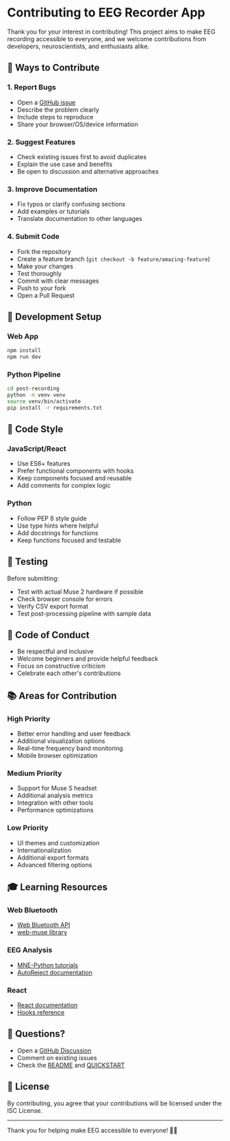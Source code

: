 # Contributing to EEG Recorder App

Thank you for your interest in contributing! This project aims to make EEG recording accessible to everyone, and we welcome contributions from developers, neuroscientists, and enthusiasts alike.

## 🎯 Ways to Contribute

### 1. Report Bugs

- Open a [GitHub issue](https://github.com/itayinbarr/eeg-recorder-app/issues)
- Describe the problem clearly
- Include steps to reproduce
- Share your browser/OS/device information

### 2. Suggest Features

- Check existing issues first to avoid duplicates
- Explain the use case and benefits
- Be open to discussion and alternative approaches

### 3. Improve Documentation

- Fix typos or clarify confusing sections
- Add examples or tutorials
- Translate documentation to other languages

### 4. Submit Code

- Fork the repository
- Create a feature branch (`git checkout -b feature/amazing-feature`)
- Make your changes
- Test thoroughly
- Commit with clear messages
- Push to your fork
- Open a Pull Request

## 🔧 Development Setup

### Web App

```bash
npm install
npm run dev
```

### Python Pipeline

```bash
cd post-recording
python -m venv venv
source venv/bin/activate
pip install -r requirements.txt
```

## 📝 Code Style

### JavaScript/React

- Use ES6+ features
- Prefer functional components with hooks
- Keep components focused and reusable
- Add comments for complex logic

### Python

- Follow PEP 8 style guide
- Use type hints where helpful
- Add docstrings for functions
- Keep functions focused and testable

## 🧪 Testing

Before submitting:

- Test with actual Muse 2 hardware if possible
- Check browser console for errors
- Verify CSV export format
- Test post-processing pipeline with sample data

## 🤝 Code of Conduct

- Be respectful and inclusive
- Welcome beginners and provide helpful feedback
- Focus on constructive criticism
- Celebrate each other's contributions

## 📚 Areas for Contribution

### High Priority

- Better error handling and user feedback
- Additional visualization options
- Real-time frequency band monitoring
- Mobile browser optimization

### Medium Priority

- Support for Muse S headset
- Additional analysis metrics
- Integration with other tools
- Performance optimizations

### Low Priority

- UI themes and customization
- Internationalization
- Additional export formats
- Advanced filtering options

## 🎓 Learning Resources

### Web Bluetooth

- [Web Bluetooth API](https://developer.mozilla.org/en-US/docs/Web/API/Web_Bluetooth_API)
- [web-muse library](https://github.com/itayinbarr/web-muse)

### EEG Analysis

- [MNE-Python tutorials](https://mne.tools/stable/auto_tutorials/index.html)
- [AutoReject documentation](https://autoreject.github.io/)

### React

- [React documentation](https://react.dev/)
- [Hooks reference](https://react.dev/reference/react)

## 💬 Questions?

- Open a [GitHub Discussion](https://github.com/itayinbarr/eeg-recorder-app/discussions)
- Comment on existing issues
- Check the [README](README.md) and [QUICKSTART](QUICKSTART.md)

## 📄 License

By contributing, you agree that your contributions will be licensed under the ISC License.

---

Thank you for helping make EEG accessible to everyone! 🧠✨
